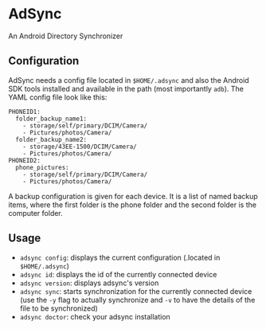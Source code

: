# AdSync

An Android Directory Synchronizer

## Configuration

AdSync needs a config file located in `$HOME/.adsync` and also the Android SDK tools installed and available in the path (most importantly `adb`). The YAML config file look like this:

```
PHONEID1:
  folder_backup_name1:
    - storage/self/primary/DCIM/Camera/
    - Pictures/photos/Camera/
  folder_backup_name2:
    - storage/43EE-1500/DCIM/Camera/
    - Pictures/photos/Camera/
PHONEID2:
  phone_pictures:
    - storage/self/primary/DCIM/Camera/
    - Pictures/photos/Camera/
```

A backup configuration is given for each device. It is a list of named backup items, where the first folder is the phone folder and the second folder is the computer folder.

## Usage

* `adsync config`: displays the current configuration (.located in `$HOME/.adsync`)
* `adsync id`: displays the id of the currently connected device
* `adsync version`: displays adsync's version
* `adsync sync`: starts synchronization for the currently connected device (use the `-y` flag to actually synchronize and `-v` to have the details of the file to be synchronized)
* `adsync doctor`: check your adsync installation 
